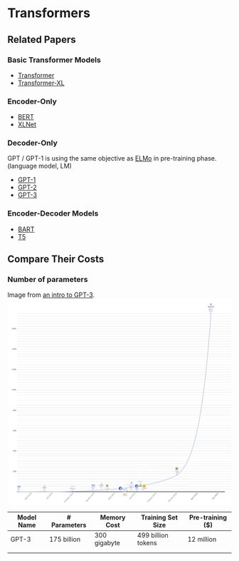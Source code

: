 # Transformers

## Related Papers

### Basic Transformer Models
* [Transformer](https://arxiv.org/abs/1706.03762)
* [Transformer-XL](https://arxiv.org/abs/1901.02860)

### Encoder-Only
* [BERT](https://arxiv.org/abs/1810.04805)
* [XLNet](https://arxiv.org/abs/1906.08237)

### Decoder-Only
GPT / GPT-1 is using the same objective as [ELMo](https://arxiv.org/abs/1802.05365) in pre-training phase. (language model, LM)
* [GPT-1](https://s3-us-west-2.amazonaws.com/openai-assets/research-covers/language-unsupervised/language_understanding_paper.pdf)
* [GPT-2](https://d4mucfpksywv.cloudfront.net/better-language-models/language_models_are_unsupervised_multitask_learners.pdf)
* [GPT-3](https://arxiv.org/abs/2005.14165)

### Encoder-Decoder Models
* [BART](https://arxiv.org/abs/1910.13461)
* [T5](https://arxiv.org/pdf/1910.10683.pdf)

## Compare Their Costs

### Number of parameters

Image from [an intro to GPT-3](https://samcash.substack.com/p/-laymans-guide-to-language-models).
![Compare Cost](./compare_cost.png)

| Model Name | # Parameters | Memory Cost  | Training Set Size  | Pre-training ($) |
|------------|--------------|--------------|--------------------|------------------|
| GPT-3      | 175 billion  | 300 gigabyte | 499 billion tokens | 12 million       |
|            |              |              |                    |                  |
|            |              |              |                    |                  |